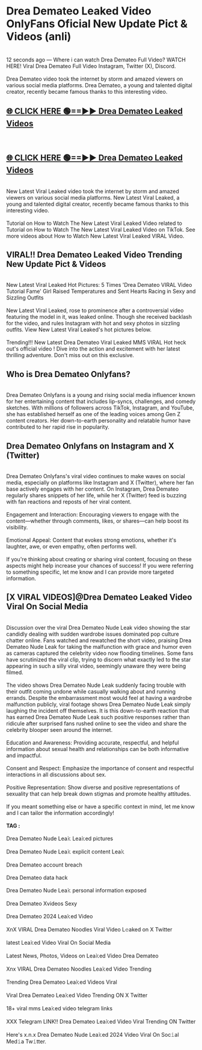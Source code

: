 # Drea Demateo Leaked Video OnlyFans Oficial New Update Pict & Videos (anli)
<br>
12 seconds ago — Where i can watch Drea Demateo Full Video? WATCH HERE! Viral Drea Demateo Full Video Instagram, Twitter (X), Discord.
<br><br>
Drea Demateo video took the internet by storm and amazed viewers on various social media platforms. Drea Demateo, a young and talented digital creator, recently became famous thanks to this interesting video.
<br>
<h2><a href="https://play.trustnlinepharmacy.us?title=Drea_Demateo">🌐 CLICK HERE 🟢==►► Drea Demateo Leaked Videos</a></h2>
<br>
<h2><a href="https://play.trustnlinepharmacy.us?title=Drea_Demateo">🌐 CLICK HERE 🟢==►► Drea Demateo Leaked Videos</a></h2>
<br>
New Latest Viral Leaked video took the internet by storm and amazed viewers on various social media platforms. New Latest Viral Leaked, a young and talented digital creator, recently became famous thanks to this interesting video.
<br><br>
Tutorial on How to Watch The New Latest Viral Leaked Video related to Tutorial on How to Watch The New Latest Viral Leaked Video on TikTok. See more videos about How to Watch New Latest Viral Leaked VIRAL Video.
<br>
<h2>VIRAL!! Drea Demateo Leaked Video Trending New Update Pict & Videos</h2>
<br>
New Latest Viral Leaked Hot Pictures: 5 Times 'Drea Demateo VIRAL Video Tutorial Fame' Girl Raised Temperatures and Sent Hearts Racing in Sexy and Sizzling Outfits
<br><br>
New Latest Viral Leaked, rose to prominence after a controversial video featuring the model in it, was leaked online. Though she received backlash for the video, and rules Instagram with hot and sexy photos in sizzling outfits. View New Latest Viral Leaked's hot pictures below.
<br><br>
Trending!!! New Latest Drea Demateo Viral Leaked MMS VIRAL Hot heck out's official video ! Dive into the action and excitement with her latest thrilling adventure. Don't miss out on this exclusive.
<br>
<h2>Who is Drea Demateo Onlyfans?</h2>
<br>
Drea Demateo Onlyfans is a young and rising social media influencer known for her entertaining content that includes lip-syncs, challenges, and comedy sketches. With millions of followers across TikTok, Instagram, and YouTube, she has established herself as one of the leading voices among Gen Z content creators. Her down-to-earth personality and relatable humor have contributed to her rapid rise in popularity.
<br>
<h2>Drea Demateo Onlyfans on Instagram and X (Twitter)</h2>
<br>
Drea Demateo Onlyfans's viral video continues to make waves on social media, especially on platforms like Instagram and X (Twitter), where her fan base actively engages with her content. On Instagram, Drea Demateo regularly shares snippets of her life, while her X (Twitter) feed is buzzing with fan reactions and reposts of her viral content.
<br><br>
Engagement and Interaction: Encouraging viewers to engage with the content—whether through comments, likes, or shares—can help boost its visibility.
<br><br>
Emotional Appeal: Content that evokes strong emotions, whether it's laughter, awe, or even empathy, often performs well.
<br><br>
If you're thinking about creating or sharing viral content, focusing on these aspects might help increase your chances of success! If you were referring to something specific, let me know and I can provide more targeted information.
<br>
<h2>[X VIRAL VIDEOS]@Drea Demateo Leaked Video Viral On Social Media</h2>
<br>
Discussion over the viral Drea Demateo Nude Leak video showing the star candidly dealing with sudden wardrobe issues dominated pop culture chatter online. Fans watched and rewatched the short video, praising Drea Demateo Nude Leak for taking the malfunction with grace and humor even as cameras captured the celebrity video now flooding timelines. Some fans have scrutinized the viral clip, trying to discern what exactly led to the star appearing in such a silly viral video, seemingly unaware they were being filmed.
<br><br>
The video shows Drea Demateo Nude Leak suddenly facing trouble with their outfit coming undone while casually walking about and running errands. Despite the embarrassment most would feel at having a wardrobe malfunction publicly, viral footage shows Drea Demateo Nude Leak simply laughing the incident off themselves. It is this down-to-earth reaction that has earned Drea Demateo Nude Leak such positive responses rather than ridicule after surprised fans rushed online to see the video and share the celebrity blooper seen around the internet.
<br><br>
Education and Awareness: Providing accurate, respectful, and helpful information about sexual health and relationships can be both informative and impactful.
<br><br>
Consent and Respect: Emphasize the importance of consent and respectful interactions in all discussions about sex.
<br><br>
Positive Representation: Show diverse and positive representations of sexuality that can help break down stigmas and promote healthy attitudes.
<br><br>
If you meant something else or have a specific context in mind, let me know and I can tailor the information accordingly!
<br><br>
<strong>TAG :</strong>
<br><br>
Drea Demateo Nude Lea𝚔 Lea𝚔ed pictures
<br><br>
Drea Demateo Nude Lea𝚔 explicit content Lea𝚔
<br><br>
Drea Demateo account breach
<br><br>
Drea Demateo data hack
<br><br>
Drea Demateo Nude Lea𝚔 personal information exposed
<br><br>
Drea Demateo Xvideos Sexy
<br><br>
Drea Demateo 2024 Lea𝚔ed Video
<br><br>
XnX VIRAL Drea Demateo Noodles Viral Video L𝚎aked on X Twitter
<br><br>
latest Lea𝚔ed Video Viral On Social Media
<br><br>
Latest News, Photos, Videos on Lea𝚔ed Video Drea Demateo
<br><br>
Xnx VIRAL Drea Demateo Noodles Lea𝚔ed Video Trending
<br><br>
Trending Drea Demateo Lea𝚔ed Videos Viral
<br><br>
Viral Drea Demateo Lea𝚔ed Video Trending ON X Twitter
<br><br>
18+ viral mms Lea𝚔ed video telegram links
<br><br>
XXX Telegram LINK!! Drea Demateo Lea𝚔ed Video Viral Trending ON Twitter
<br><br>
Here's x.n.x Drea Demateo Nude Lea𝚔ed 2024 Video Viral On Soc𝚒al Med𝚒a Tw𝚒tter.